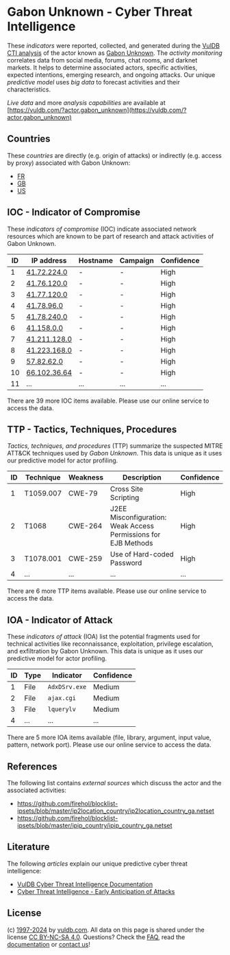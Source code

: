 # Gabon Unknown - Cyber Threat Intelligence

These _indicators_ were reported, collected, and generated during the [VulDB CTI analysis](https://vuldb.com/?kb.cti) of the actor known as [Gabon Unknown](https://vuldb.com/?actor.gabon_unknown). The _activity monitoring_ correlates data from social media, forums, chat rooms, and darknet markets. It helps to determine associated actors, specific activities, expected intentions, emerging research, and ongoing attacks. Our unique _predictive model_ uses _big data_ to forecast activities and their characteristics.

_Live data_ and more _analysis capabilities_ are available at [https://vuldb.com/?actor.gabon_unknown](https://vuldb.com/?actor.gabon_unknown)

## Countries

These _countries_ are directly (e.g. origin of attacks) or indirectly (e.g. access by proxy) associated with Gabon Unknown:

* [FR](https://vuldb.com/?country.fr)
* [GB](https://vuldb.com/?country.gb)
* [US](https://vuldb.com/?country.us)

## IOC - Indicator of Compromise

These _indicators of compromise_ (IOC) indicate associated network resources which are known to be part of research and attack activities of Gabon Unknown.

ID | IP address | Hostname | Campaign | Confidence
-- | ---------- | -------- | -------- | ----------
1 | [41.72.224.0](https://vuldb.com/?ip.41.72.224.0) | - | - | High
2 | [41.76.120.0](https://vuldb.com/?ip.41.76.120.0) | - | - | High
3 | [41.77.120.0](https://vuldb.com/?ip.41.77.120.0) | - | - | High
4 | [41.78.96.0](https://vuldb.com/?ip.41.78.96.0) | - | - | High
5 | [41.78.240.0](https://vuldb.com/?ip.41.78.240.0) | - | - | High
6 | [41.158.0.0](https://vuldb.com/?ip.41.158.0.0) | - | - | High
7 | [41.211.128.0](https://vuldb.com/?ip.41.211.128.0) | - | - | High
8 | [41.223.168.0](https://vuldb.com/?ip.41.223.168.0) | - | - | High
9 | [57.82.62.0](https://vuldb.com/?ip.57.82.62.0) | - | - | High
10 | [66.102.36.64](https://vuldb.com/?ip.66.102.36.64) | - | - | High
11 | ... | ... | ... | ...

There are 39 more IOC items available. Please use our online service to access the data.

## TTP - Tactics, Techniques, Procedures

_Tactics, techniques, and procedures_ (TTP) summarize the suspected MITRE ATT&CK techniques used by _Gabon Unknown_. This data is unique as it uses our predictive model for actor profiling.

ID | Technique | Weakness | Description | Confidence
-- | --------- | -------- | ----------- | ----------
1 | T1059.007 | CWE-79 | Cross Site Scripting | High
2 | T1068 | CWE-264 | J2EE Misconfiguration: Weak Access Permissions for EJB Methods | High
3 | T1078.001 | CWE-259 | Use of Hard-coded Password | High
4 | ... | ... | ... | ...

There are 6 more TTP items available. Please use our online service to access the data.

## IOA - Indicator of Attack

These _indicators of attack_ (IOA) list the potential fragments used for technical activities like reconnaissance, exploitation, privilege escalation, and exfiltration by Gabon Unknown. This data is unique as it uses our predictive model for actor profiling.

ID | Type | Indicator | Confidence
-- | ---- | --------- | ----------
1 | File | `AdxDSrv.exe` | Medium
2 | File | `ajax.cgi` | Medium
3 | File | `lquerylv` | Medium
4 | ... | ... | ...

There are 5 more IOA items available (file, library, argument, input value, pattern, network port). Please use our online service to access the data.

## References

The following list contains _external sources_ which discuss the actor and the associated activities:

* https://github.com/firehol/blocklist-ipsets/blob/master/ip2location_country/ip2location_country_ga.netset
* https://github.com/firehol/blocklist-ipsets/blob/master/ipip_country/ipip_country_ga.netset

## Literature

The following _articles_ explain our unique predictive cyber threat intelligence:

* [VulDB Cyber Threat Intelligence Documentation](https://vuldb.com/?kb.cti)
* [Cyber Threat Intelligence - Early Anticipation of Attacks](https://www.scip.ch/en/?labs.20201022)

## License

(c) [1997-2024](https://vuldb.com/?kb.changelog) by [vuldb.com](https://vuldb.com/?kb.about). All data on this page is shared under the license [CC BY-NC-SA 4.0](https://creativecommons.org/licenses/by-nc-sa/4.0/). Questions? Check the [FAQ](https://vuldb.com/?kb.faq), read the [documentation](https://vuldb.com/?kb) or [contact us](https://vuldb.com/?contact)!
